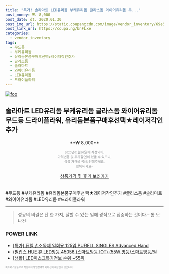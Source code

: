 ```yaml
--- 
title: "특가! 솔라마트 LED유리돔 부케유리돔 글라스돔 와이어유리돔 무..." 
post_money: ₩. 8,000 
post_date: dt. 2020.01.30 
post_img_url: https://static.coupangcdn.com/image/vendor_inventory/69e5/93eee09b229d4ae38b1d28cdc9ccb48ea83e3f1ad568261260e6902a2bd1.jpg 
post_link_url: https://coupa.ng/bnFLxe 
categories: 
  - vendor_inventory 
tags: 
  - 무드등 
  - 부케유리돔 
  - 유리돔본품구매후선택★레이저각인추가 
  - 글라스돔 
  - 솔라마트 
  - 와이어유리돔 
  - LED유리돔 
  - 드라이플라워 
--- 
```

[![foo](https://static.coupangcdn.com/image/vendor_inventory/69e5/93eee09b229d4ae38b1d28cdc9ccb48ea83e3f1ad568261260e6902a2bd1.jpg)](https://coupa.ng/bnFLxe) 

## 솔라마트 LED유리돔 부케유리돔 글라스돔 와이어유리돔 무드등 드라이플라워, 유리돔본품구매후선택★레이저각인추가 
<p style="text-align: center;">**₩ 8,000**</p> 
<p style="text-align: center;"><span style="color: #898c8f; font-family: Georgia,Times,serif; font-size: 0.75em;">2020년01월30일에 작성되어, <br>가격변동 및 추가할인이 있을 수 있으니,<br> 상품 가격을 꼭!확인해주세요.<br>행복하세요~</span> 
</p>	 
<div markdown="0" style="text-align: center;"><a href="https://coupa.ng/bnFLxe" class="btn btn--success">상품가격 및 후기 보러가기</a></div> 
<br><br> 
  #무드등 #부케유리돔 #유리돔본품구매후선택★레이저각인추가 #글라스돔 #솔라마트 #와이어유리돔 #LED유리돔 #드라이플라워 
<hr> 

> 성공의 비결은 단 한 가지, 잘할 수 있는 일에 광적으로 집중하는 것이다.–  톰 모나건 


### POWER LINK

* <a href="https://blog.naver.com/santokki14/221788648974" target="_blank">[특가] 퓨렐 손소독제 일회용 125입 PURELL SINGLES Advanced Hand</a>
* <a href="https://blog.naver.com/an0733/221784913746" target="_blank">(필립스 HUE 휴 LED방등 45056 (스마트방등 IOT) (55W 방등/스마트방등/필</a>
* <a href="https://blog.naver.com/fasyy4321/221772522913" target="_blank"> [생활] LED마스크특가정보 순위 ~55위</a>

<span style="color: #898c8f; font-family: Georgia,Times,serif; font-size: 0.55em;">파트너스활동으로 작성자에게 일정액의 커미션이 제공될수 있습니다.</span> 
